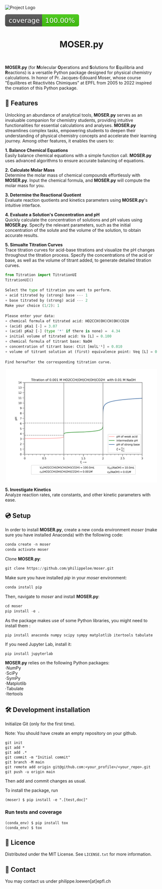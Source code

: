 ![Project Logo](assets/banner2.png)

![Coverage Status](assets/coverage-badge.svg)

<h1 align="center">
MOSER.py
</h1>

<br>

__MOSER.py__ (for **M**olecular **O**perations and **S**olutions for **E**quilibria and **R**eactions) is a versatile Python package designed for physical chemistry calculations. In honor of Pr. Jacques-Edouard Moser, whose course "Équilibres et Réactivités Chimiques" at EPFL from 2005 to 2022 inspired the creation of this Python package.

## 🔬 Features
Unlocking an abundance of analytical tools, __MOSER.py__ serves as an invaluable companion for chemistry students, providing intuitive functionalities for essential calculations and analyses. __MOSER.py__ streamlines complex tasks, empowering students to deepen their understanding of physical chemistry concepts and accelerate their learning journey. Among other features, it enables the users to:

__1. Balance Chemical Equations__ <br>
Easily balance chemical equations with a simple function call. __MOSER.py__ uses advanced algorithms to ensure accurate balancing of equations.

__2. Calculate Molar Mass__ <br>
Determine the molar mass of chemical compounds effortlessly with __MOSER.py__. Input the chemical formula, and __MOSER.py__ will compute the molar mass for you.

__3. Determine the Reactional Quotient__ <br>
Evaluate reaction quotients and kinetics parameters using __MOSER.py__'s intuitive interface.

__4. Evaluate a Solution's Concentration and pH__ <br>
Quickly calculate the concentration of solutions and pH values using __MOSER.py__. Specify the relevant parameters, such as the initial concentration of the solute and the volume of the solution, to obtain accurate results.

__5. Simualte Titration Curves__ <br>
Trace titration curves for acid-base titrations and visualize the pH changes throughout the titration process. Specify the concentrations of the acid or base, as well as the volume of titrant added, to generate detailed titration curves.
```python
from Titration import TitrationUI
TitrationUI()

Select the type of titration you want to perform.
∘ acid titrated by (strong) base --- 1
∘ base titrated by (strong) acid --- 2
Make your choice (1/2): 1

Please enter your data:
∘ chemical formula of titrated acid: HO2CCH(OH)CH(OH)CO2H 
∘ (acid) pKa1 [-] = 3.07
∘ (acid) pKa2 [-] (type '*' if there is none) =  4.34
∘ initial volume of titrated acid: Va [L] = 0.100
∘ chemical formula of titrant base: NaOH
∘ concentration of titrant base: Ctit [molL⁻¹] = 0.010
∘ volume of titrant solution at (first) equivalence point: Veq [L] = 0.010

Find hereafter the corresponding titration curve.
```
<p align="center">
    <img src="assets/Tit1.png" alt="Alt Text" width="500" style="display:block; margin:auto;">
</p>

__5. Investigate Kinetics__ <br>
Analyze reaction rates, rate constants, and other kinetic parameters with ease.

## 💿 Setup 
In order to install **MOSER.py**, create a new conda environment *moser* (make sure you have installed Anaconda) with the following code:
```python
conda create -n moser
conda activate moser
```
Clone **MOSER.py**:
```python
git clone https://github.com/philippeloe/moser.git
```
Make sure you have installed *pip* in your *moser* environment:
```python
conda install pip
```
Then, navigate to *moser* and install **MOSER.py**:
```python
cd moser
pip install -e .
```
As the package makes use of some Python libraries, you might need to install them :
```python
pip install anaconda numpy scipy sympy matplotlib itertools tabulate
```
If you need Jupyter Lab, install it:
```
pip install jupyterlab
```
**MOSER.py** relies on the following Python packages:<br>
⋅NumPy<br>
⋅SciPy<br>
⋅SymPy<br>
⋅Matplotlib<br>
⋅Tabulate<br>
⋅Itertools

## 🛠️ Development installation

Initialize Git (only for the first time). 

Note: You should have create an empty repository on your github.

```
git init
git add * 
git add .*
git commit -m "Initial commit" 
git branch -M main
git remote add origin git@github.com:<your_profile>/<your_repo>.git 
git push -u origin main
```

Then add and commit changes as usual. 

To install the package, run

```
(moser) $ pip install -e ".[test,doc]"
```

### Run tests and coverage

```
(conda_env) $ pip install tox
(conda_env) $ tox
```

## 📖 Licence
Distributed under the MIT License. See ```LICENSE.txt``` for more information.

## 📯 Contact
You may contact us under philippe.loewen[at]epfl.ch


